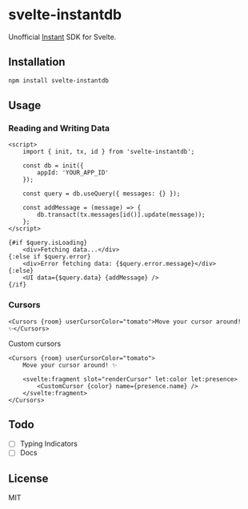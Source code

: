 # svelte-instantdb

Unofficial [Instant](http://instantdb.com/) SDK for Svelte.

## Installation

```bash
npm install svelte-instantdb
```

## Usage

### Reading and Writing Data

```svelte
<script>
	import { init, tx, id } from 'svelte-instantdb';

	const db = init({
		appId: 'YOUR_APP_ID'
	});

	const query = db.useQuery({ messages: {} });

	const addMessage = (message) => {
		db.transact(tx.messages[id()].update(message));
	};
</script>

{#if $query.isLoading}
	<div>Fetching data...</div>
{:else if $query.error}
	<div>Error fetching data: {$query.error.message}</div>
{:else}
	<UI data={$query.data} {addMessage} />
{/if}
```

### Cursors

```svelte
<Cursors {room} userCursorColor="tomato">Move your cursor around! ✨</Cursors>
```

Custom cursors

```svelte
<Cursors {room} userCursorColor="tomato">
	Move your cursor around! ✨

	<svelte:fragment slot="renderCursor" let:color let:presence>
		<CustomCursor {color} name={presence.name} />
	</svelte:fragment>
</Cursors>
```

## Todo

- [ ] Typing Indicators
- [ ] Docs

## License

MIT
